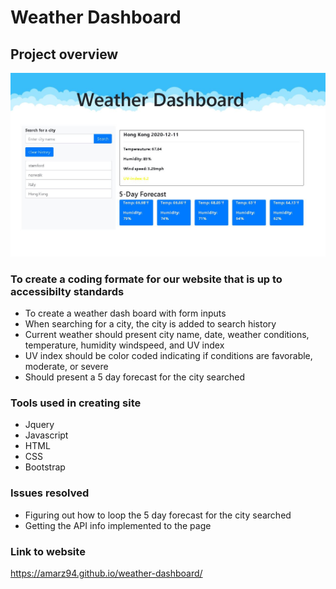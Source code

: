 
# Weather Dashboard


## Project overview      

![](assets/images/SS.JPG)


### To create a coding formate for our website that is up to accessibilty standards
- To create a weather dash board with form inputs
- When searching for a city, the city is added to search history
- Current weather should present city name, date, weather conditions, temperature, humidity windspeed, and UV index
- UV index should be color coded indicating if conditions are favorable, moderate, or severe
- Should present a 5 day forecast for the city searched

### Tools used in creating site
- Jquery
- Javascript
- HTML
- CSS
- Bootstrap

### Issues resolved
- Figuring out how to loop the 5 day forecast for the city searched
- Getting the API info implemented to the page

### Link to website
https://amarz94.github.io/weather-dashboard/
